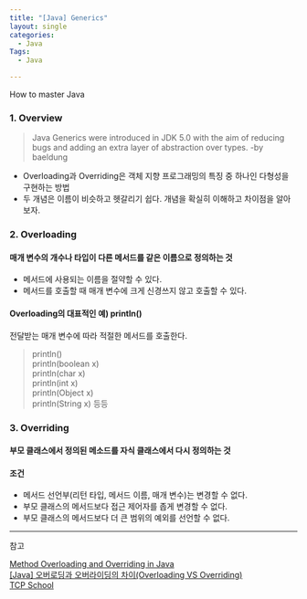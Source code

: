 ```yaml
---
title: "[Java] Generics"
layout: single
categories:
  - Java
Tags:
  - Java

---
```

How to master Java

### 1. Overview  
> Java Generics were introduced in JDK 5.0 with the aim of reducing bugs and adding an extra layer of abstraction over types.  -by baeldung  





* Overloading과 Overriding은 객체 지향 프로그래밍의 특징 중 하나인 다형성을 구현하는 방법   
* 두 개념은 이름이 비슷하고 헷갈리기 쉽다. 개념을 확실히 이해하고 차이점을 알아보자.  

### 2. Overloading  
#### 매개 변수의 개수나 타입이 다른 메서드를 같은 이름으로 정의하는 것  
* 메서드에 사용되는 이름을 절약할 수 있다.  
* 메서드를 호출할 때 매개 변수에 크게 신경쓰지 않고 호출할 수 있다.  


#### Overloading의 대표적인 예) println()  
전달받는 매개 변수에 따라 적절한 메서드를 호출한다.  
> println()  
> println(boolean x)  
> println(char x)  
> println(int x)  
> println(Object x)  
> println(String x)  등등  

### 3. Overriding  
#### 부모 클래스에서 정의된 메소드를 자식 클래스에서 다시 정의하는 것  

#### 조건  
* 메서드 선언부(리턴 타입, 메서드 이름, 매개 변수)는 변경할 수 없다.  
* 부모 클래스의 메서드보다 접근 제어자를 좁게 변경할 수 없다.  
* 부모 클래스의 메서드보다 더 큰 범위의 예외를 선언할 수 없다.  


---
참고  

[Method Overloading and Overriding in Java](https://www.baeldung.com/java-method-overload-override)  
[[Java] 오버로딩과 오버라이딩의 차이(Overloading VS Overriding)](https://gmlwjd9405.github.io/2018/08/09/java-overloading-vs-overriding.html)  
[TCP School](http://tcpschool.com/java/java_inheritance_overriding)
  